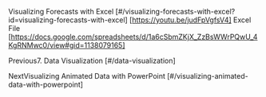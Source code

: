 Visualizing Forecasts with Excel [#/visualizing-forecasts-with-excel?id=visualizing-forecasts-with-excel] [https://youtu.be/judFpVgfsV4] Excel File [https://docs.google.com/spreadsheets/d/1a6cSbmZKjX_ZzBsWWrPQwU_4KgRNMwc0/view#gid=1138079165]

Previous7. Data Visualization [#/data-visualization]

NextVisualizing Animated Data with PowerPoint [#/visualizing-animated-data-with-powerpoint]